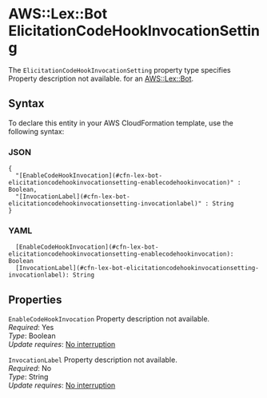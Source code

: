 # AWS::Lex::Bot ElicitationCodeHookInvocationSetting<a name="aws-properties-lex-bot-elicitationcodehookinvocationsetting"></a>

<a name="aws-properties-lex-bot-elicitationcodehookinvocationsetting-description"></a>The `ElicitationCodeHookInvocationSetting` property type specifies Property description not available\. for an [AWS::Lex::Bot](aws-resource-lex-bot.md)\.

## Syntax<a name="aws-properties-lex-bot-elicitationcodehookinvocationsetting-syntax"></a>

To declare this entity in your AWS CloudFormation template, use the following syntax:

### JSON<a name="aws-properties-lex-bot-elicitationcodehookinvocationsetting-syntax.json"></a>

```
{
  "[EnableCodeHookInvocation](#cfn-lex-bot-elicitationcodehookinvocationsetting-enablecodehookinvocation)" : Boolean,
  "[InvocationLabel](#cfn-lex-bot-elicitationcodehookinvocationsetting-invocationlabel)" : String
}
```

### YAML<a name="aws-properties-lex-bot-elicitationcodehookinvocationsetting-syntax.yaml"></a>

```
  [EnableCodeHookInvocation](#cfn-lex-bot-elicitationcodehookinvocationsetting-enablecodehookinvocation): Boolean
  [InvocationLabel](#cfn-lex-bot-elicitationcodehookinvocationsetting-invocationlabel): String
```

## Properties<a name="aws-properties-lex-bot-elicitationcodehookinvocationsetting-properties"></a>

`EnableCodeHookInvocation`  <a name="cfn-lex-bot-elicitationcodehookinvocationsetting-enablecodehookinvocation"></a>
Property description not available\.  
*Required*: Yes  
*Type*: Boolean  
*Update requires*: [No interruption](https://docs.aws.amazon.com/AWSCloudFormation/latest/UserGuide/using-cfn-updating-stacks-update-behaviors.html#update-no-interrupt)

`InvocationLabel`  <a name="cfn-lex-bot-elicitationcodehookinvocationsetting-invocationlabel"></a>
Property description not available\.  
*Required*: No  
*Type*: String  
*Update requires*: [No interruption](https://docs.aws.amazon.com/AWSCloudFormation/latest/UserGuide/using-cfn-updating-stacks-update-behaviors.html#update-no-interrupt)